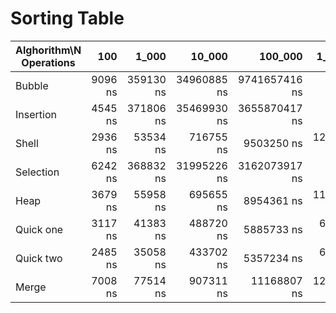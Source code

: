 # Sorting Table

| Alghorithm\N Operations | 100 | 1_000 | 10_000 | 100_000 | 1_000_000 |
|---|--:|--:|--:|--:|--:|
| Bubble | 9096 ns | 359130 ns | 34960885 ns | 9741657416 ns |  |
| Insertion | 4545 ns | 371806 ns | 35469930 ns | 3655870417 ns |  |
| Shell | 2936 ns | 53534 ns | 716755 ns | 9503250 ns | 125711342 ns |
| Selection | 6242 ns | 368832 ns | 31995226 ns | 3162073917 ns |  |
| Heap | 3679 ns | 55958 ns | 695655 ns | 8954361 ns | 113165870 ns |
| Quick one | 3117 ns | 41383 ns | 488720 ns | 5885733 ns | 68065091 ns |
| Quick two | 2485 ns | 35058 ns | 433702 ns | 5357234 ns | 63624998 ns |
| Merge | 7008 ns | 77514 ns | 907311 ns | 11168807 ns | 121635495 ns |
